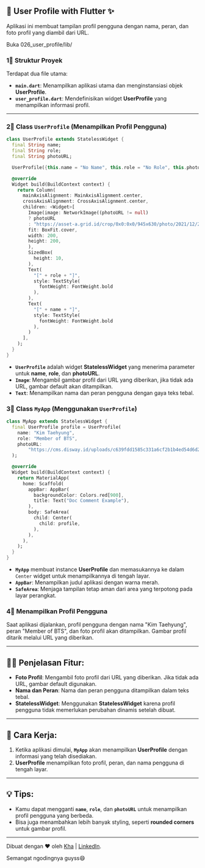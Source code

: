 ## 📱 User Profile with Flutter ✨

Aplikasi ini membuat tampilan profil pengguna dengan nama, peran, dan foto profil yang diambil dari URL.

Buka 026_user_profile/lib/

### 1⃣ Struktur Proyek
Terdapat dua file utama:
- **`main.dart`**: Menampilkan aplikasi utama dan menginstansiasi objek **UserProfile**.
- **`user_profile.dart`**: Mendefinisikan widget **UserProfile** yang menampilkan informasi profil.

---

### 2⃣ **Class `UserProfile`** (Menampilkan Profil Pengguna)

```dart
class UserProfile extends StatelessWidget {
  final String name;
  final String role;
  final String photoURL;

  UserProfile({this.name = "No Name", this.role = "No Role", this.photoURL = ""});

  @override
  Widget build(BuildContext context) {
    return Column(
      mainAxisAlignment: MainAxisAlignment.center,
      crossAxisAlignment: CrossAxisAlignment.center,
      children: <Widget>[
        Image(image: NetworkImage((photoURL != null)
        ? photoURL
        : "https://asset-a.grid.id/crop/0x0:0x0/945x630/photo/2021/12/22/foto-cover-beginilah-pesan-meny-20211222010910.jpg"),
        fit: BoxFit.cover,
        width: 200,
        height: 200,
        ),
        SizedBox(
          height: 10,
        ),
        Text(
          "[" + role + "]",
          style: TextStyle(
            fontWeight: FontWeight.bold
          ),
        ),
        Text(
          "[" + name + "]",
          style: TextStyle(
            fontWeight: FontWeight.bold
          ),
        )
      ],
    );
  }
}
```
- **`UserProfile`** adalah widget **StatelessWidget** yang menerima parameter untuk **name**, **role**, dan **photoURL**.
- **`Image`**: Mengambil gambar profil dari URL yang diberikan, jika tidak ada URL, gambar default akan ditampilkan.
- **`Text`**: Menampilkan nama dan peran pengguna dengan gaya teks tebal.

### 3⃣ **Class `MyApp`** (Menggunakan `UserProfile`)

```dart
class MyApp extends StatelessWidget {
  final UserProfile profile = UserProfile(
    name: "Kim Taehyung",
    role: "Member of BTS",
    photoURL:
        "https://cms.disway.id/uploads/c639fdd1585c331a6cf2b1b4ed54d6d2.jpg",
  );

  @override
  Widget build(BuildContext context) {
    return MaterialApp(
      home: Scaffold(
        appBar: AppBar(
          backgroundColor: Colors.red[900],
          title: Text("Doc Comment Example"),
        ),
        body: SafeArea(
          child: Center(
            child: profile,
          ),
        ),
      ),
    );
  }
}
```
- **`MyApp`** membuat instance **UserProfile** dan memasukannya ke dalam `Center` widget untuk menampilkannya di tengah layar.
- **`AppBar`**: Menampilkan judul aplikasi dengan warna merah.
- **`SafeArea`**: Menjaga tampilan tetap aman dari area yang terpotong pada layar perangkat.

### 4⃣ **Menampilkan Profil Pengguna**
Saat aplikasi dijalankan, profil pengguna dengan nama "Kim Taehyung", peran "Member of BTS", dan foto profil akan ditampilkan. Gambar profil ditarik melalui URL yang diberikan.

---

## 🧑‍💻 Penjelasan Fitur:
- **Foto Profil**: Mengambil foto profil dari URL yang diberikan. Jika tidak ada URL, gambar default digunakan.
- **Nama dan Peran**: Nama dan peran pengguna ditampilkan dalam teks tebal.
- **StatelessWidget**: Menggunakan **StatelessWidget** karena profil pengguna tidak memerlukan perubahan dinamis setelah dibuat.

---

## 🚀 Cara Kerja:
1. Ketika aplikasi dimulai, **`MyApp`** akan menampilkan **UserProfile** dengan informasi yang telah disediakan.
2. **UserProfile** menampilkan foto profil, peran, dan nama pengguna di tengah layar.

---

## 💡 Tips:
- Kamu dapat mengganti **`name`**, **`role`**, dan **`photoURL`** untuk menampilkan profil pengguna yang berbeda.
- Bisa juga menambahkan lebih banyak styling, seperti **rounded corners** untuk gambar profil.

---

Dibuat dengan ❤️ oleh [Kha](https://www.instagram.com/khalilaah.15/) | [LinkedIn](https://www.linkedin.com/in/khalilullah-nuraini-20246223b/).

Semangat ngodingnya guyss😄
